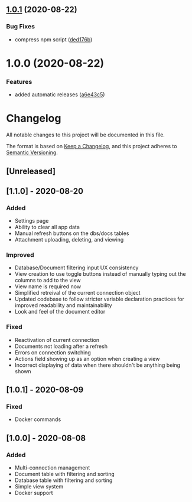 ## [1.0.1](https://github.com/Kovee98/couchman/compare/v1.0.0...v1.0.1) (2020-08-22)


### Bug Fixes

* compress npm script ([ded176b](https://github.com/Kovee98/couchman/commit/ded176bf20a2b86593c42f0d726507e192a91231))

# 1.0.0 (2020-08-22)


### Features

* added automatic releases ([a6e43c5](https://github.com/Kovee98/couchman/commit/a6e43c5e27c20d66880c3ee767b66cc339f44275))

# Changelog
All notable changes to this project will be documented in this file.

The format is based on [Keep a Changelog](https://keepachangelog.com/en/1.0.0/),
and this project adheres to [Semantic Versioning](https://semver.org/spec/v2.0.0.html).

## [Unreleased]


## [1.1.0] - 2020-08-20
### Added
- Settings page
- Ability to clear all app data
- Manual refresh buttons on the dbs/docs tables
- Attachment uploading, deleting, and viewing

### Improved
- Database/Document filtering input UX consistency
- View creation to use toggle buttons instead of manually typing out the columns to add to the view
- View name is required now
- Simplified retreival of the current connection object
- Updated codebase to follow stricter variable declaration practices for improved readability and maintainability
- Look and feel of the document editor

### Fixed
- Reactivation of current connection
- Documents not loading after a refresh
- Errors on connection switching
- Actions field showing up as an option when creating a view
- Incorrect displaying of data when there shouldn't be anything being shown

## [1.0.1] - 2020-08-09
### Fixed
- Docker commands

## [1.0.0] - 2020-08-08
### Added
- Multi-connection management
- Document table with filtering and sorting
- Database table with filtering and sorting
- Simple view system
- Docker support
